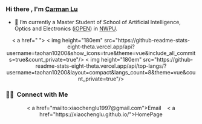 ### Hi there , I'm [Carman Lu](https://github.com/Forest-art)

- 🔭 I’m currently a Master Student of School of Artificial Intelligence, Optics and Electronics ([iOPEN](https://iopen.nwpu.edu.cn/)) in [NWPU](http://www.nwpu.edu.cn/).

<p align="center">
< a href=" ">
  < img height="180em" src="https://github-readme-stats-eight-theta.vercel.app/api?username=taohan10200&show_icons=true&theme=vue&include_all_commits=true&count_private=true"/>
  < img height="180em" src="https://github-readme-stats-eight-theta.vercel.app/api/top-langs/?username=taohan10200&layout=compact&langs_count=8&theme=vue&count_private=true"/>
</ a>
</p >

### 🤝🏻 &nbsp;Connect with Me

<p align="center">
  < a href="mailto:xiaochenglu1997@gmail.com">Email</ a>
  &nbsp;&nbsp;
  < a href="https://xiaochenglu.github.io/">HomePage</ a>
</p >

<!--
**Forest-art/Forest-art** is a  _special_  repository because its `README.md` (this file) appears on your GitHub profile.

Here are some ideas to get you started:

- 🔭 I’m currently working on ...
- 🌱 I’m currently learning ...
-  I’m looking to collaborate on ...
- 🤔 I’m looking for help with ...
- 💬 Ask me about ...
-  How to reach me: ...
-  Pronouns: ...
-  Fun fact: ...
-->
